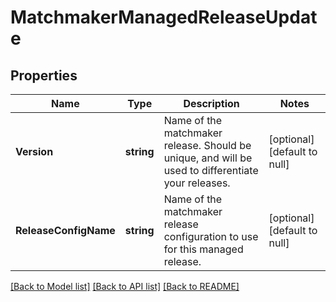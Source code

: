 # MatchmakerManagedReleaseUpdate

## Properties
Name | Type | Description | Notes
------------ | ------------- | ------------- | -------------
**Version** | **string** | Name of the matchmaker release. Should be unique, and will be used to differentiate your releases. | [optional] [default to null]
**ReleaseConfigName** | **string** | Name of the matchmaker release configuration to use for this managed release. | [optional] [default to null]

[[Back to Model list]](../README.md#documentation-for-models) [[Back to API list]](../README.md#documentation-for-api-endpoints) [[Back to README]](../README.md)


